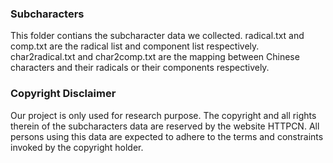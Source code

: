 ### Subcharacters

This folder contians the subcharacter data we collected.
radical.txt and comp.txt are the radical list and component list respectively.
char2radical.txt and char2comp.txt are the mapping between Chinese characters and their radicals or their components respectively.

### Copyright Disclaimer

Our project is only used for research purpose. The copyright and all rights therein of the subcharacters data are reserved by the website HTTPCN. All persons using this data are expected to adhere to the terms and constraints invoked by the copyright holder.
